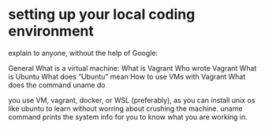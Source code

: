 # setting up your local coding environment

explain to anyone, without the help of Google:

General
What is a virtual machine: 
What is Vagrant
Who wrote Vagrant
What is Ubuntu
What does “Ubuntu” mean
How to use VMs with Vagrant
What does the command uname do




you use VM, vagrant, docker, or WSL (preferably), as you can install unix os like ubuntu to learn without worring about crushing the machine.
uname command prints the system info for you to know what you are working in.


